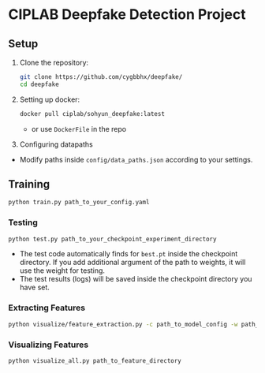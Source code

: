 # CIPLAB Deepfake Detection Project

## Setup
1. Clone the repository:

    ```bash
    git clone https://github.com/cygbbhx/deepfake/
    cd deepfake
    ```

2. Setting up docker:

    ```bash
    docker pull ciplab/sohyun_deepfake:latest
    ```
    - or use `DockerFile` in the repo

3. Configuring datapaths
- Modify paths inside `config/data_paths.json` according to your settings.

## Training

```bash
python train.py path_to_your_config.yaml
```

### Testing

```bash
python test.py path_to_your_checkpoint_experiment_directory
```
- The test code automatically finds for `best.pt` inside the checkpoint directory. If you add additional argument of the path to weights, it will use the weight for testing.
- The test results (logs) will be saved inside the checkpoint directory you have set.

### Extracting Features

```bash
python visualize/feature_extraction.py -c path_to_model_config -w path_to_model_weights
```

### Visualizing Features

```bash
python visualize_all.py path_to_feature_directory
```
